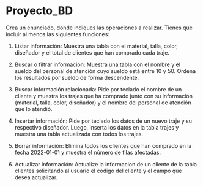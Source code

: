 # Proyecto_BD
Crea un enunciado, donde indiques las operaciones a realizar. Tienes que incluir al menos las siguientes funciones:

1. Listar información: Muestra una tabla con el material, talla, color, diseñador y el total de clientes que han comprado cada traje.

2. Buscar o filtrar información: Muestra una tabla con el nombre y el sueldo del personal de atención cuyo sueldo está entre 10 y 50. Ordena los resultados por sueldo de forma descendente.

3. Buscar información relacionada: Pide por teclado el nombre de un cliente y muestra los trajes que ha comprado junto con su información (material, talla, color, diseñador) y el nombre del personal de atención que lo atendió.

4. Insertar información: Pide por teclado los datos de un nuevo traje y su respectivo diseñador. Luego, inserta los datos en la tabla trajes y muestra una tabla actualizada con todos los trajes.

5. Borrar información: Elimina todos los clientes que han comprado en la fecha 2022-01-01 y muestra el número de filas afectadas.

6. Actualizar información: Actualize la informacion de un cliente de la tabla clientes solicitando al usuario el codigo del cliente y el campo que desea actualizar.
